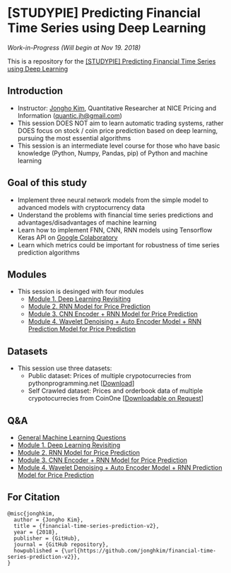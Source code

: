 # [STUDYPIE] Predicting Financial Time Series using Deep Learning

*Work-in-Progress (Will begin at Nov 19. 2018)*

This is a repository for the [[STUDYPIE] Predicting Financial Time Series using Deep Learning](https://studypie.co/course/machine-learning/price_predict/)

## Introduction
- Instructor: [Jongho Kim](https://jonghkim.github.io/), Quantitative Researcher at NICE Pricing and Information (quantic.jh@gmail.com)
- This session DOES NOT aim to learn automatic trading systems, rather DOES focus on stock / coin price prediction based on deep learning, pursuing the most essential algorithms
- This session is an intermediate level course for those who have basic knowledge (Python, Numpy, Pandas, pip) of Python and machine learning

## Goal of this study
- Implement three neural network models from the simple model to advanced models with cryptocurrency data
- Understand the problems with financial time series predictions and advantages/disadvantages of machine learning 
- Learn how to implement FNN, CNN, RNN models using Tensorflow Keras API on [Google Colaboratory](https://colab.research.google.com/) 
- Learn which metrics could be important for robustness of time series prediction algorithms 

## Modules
- This session is desinged with four modules
    - [Module 1. Deep Learning Revisiting](https://github.com/jonghkim/financial-time-series-prediction/tree/master/Module1)
    - [Module 2. RNN Model for Price Prediction](https://github.com/jonghkim/financial-time-series-prediction/tree/master/Module2)
    - [Module 3. CNN Encoder + RNN Model for Price Prediction](https://github.com/jonghkim/financial-time-series-prediction/tree/master/Module3)
    - [Module 4. Wavelet Denoising + Auto Encoder Model + RNN Prediction Model for Price Prediction](https://github.com/jonghkim/financial-time-series-prediction/tree/master/Module4)

## Datasets
- This session use three datasets:
    - Public dataset: Prices of multiple crypotocurrecies from pythonprogramming.net [[Download](https://drive.google.com/open?id=1thjGhgnAm5k1zuSiWhGmlUJzBXM3IECi)]
    - Self Crawled dataset: Prices and orderbook data of multiple crypotocurrecies from CoinOne [[Downloadable on Request](mailto:quantic.jh@gmail.com?subject=[GitHub]%20CoinOne%20Data%20Requests)] 

## Q&A
- [General Machine Learning Questions](Q&A/General_Question.md)
- [Module 1. Deep Learning Revisiting](Q&A/Module1.md)
- [Module 2. RNN Model for Price Prediction](Q&A/Module2.md)
- [Module 3. CNN Encoder  + RNN Model for Price Prediction](Q&A/Module3.md)
- [Module 4. Wavelet Denoising + Auto Encoder Model + RNN Prediction Model for Price Prediction](Q&A/Module4.md)

## For Citation
```
@misc{jonghkim,
  author = {Jongho Kim},
  title = {financial-time-series-prediction-v2},
  year = {2018},
  publisher = {GitHub},
  journal = {GitHub repository},
  howpublished = {\url{https://github.com/jonghkim/financial-time-series-prediction-v2}},
}
```
